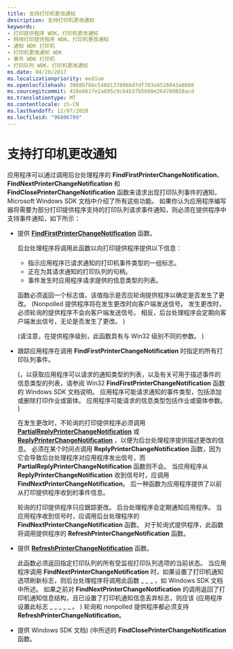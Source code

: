 ```yaml
---
title: 支持打印机更改通知
description: 支持打印机更改通知
keywords:
- 打印提供程序 WDK，打印机更改通知
- 网络打印提供程序 WDK，打印机更改通知
- 通知 WDK 打印机
- 打印机更改通知 WDK
- 事件 WDK 打印机
- 打印队列 WDK，打印机更改通知
ms.date: 04/20/2017
ms.localizationpriority: medium
ms.openlocfilehash: 3068bfbbc548d137096bd7df783e8528043a8808
ms.sourcegitcommit: 418e6617e2a695c9cb4b37b5b60e264760858acd
ms.translationtype: MT
ms.contentlocale: zh-CN
ms.lasthandoff: 12/07/2020
ms.locfileid: "96806799"
---
```

# <a name="supporting-printer-change-notifications"></a>支持打印机更改通知





应用程序可以通过调用后台处理程序的 **FindFirstPrinterChangeNotification**、 **FindNextPrinterChangeNotification** 和 **FindClosePrinterChangeNotification** 函数来请求出现打印队列事件的通知，Microsoft Windows SDK 文档中介绍了所有这些功能。 如果你认为应用程序编写器将需要为部分打印提供程序支持的打印队列请求事件通知，则必须在提供程序中支持事件通知，如下所示：

-   提供 [**FindFirstPrinterChangeNotification**](/windows-hardware/drivers/ddi/winspool/nf-winspool-findfirstprinterchangenotification) 函数。

    后台处理程序将调用此函数以向打印提供程序提供以下信息：

    -   指示应用程序已请求通知的打印机事件类型的一组标志。
    -   正在为其请求通知的打印队列的句柄。
    -   事件发生时应用程序请求提供的信息类型的列表。

    函数必须返回一个标志值，该值指示是否应轮询提供程序以确定是否发生了更改。  (Nonpolled 提供程序将在发生更改时向客户端发送信号。 发生更改时，必须轮询的提供程序不会向客户端发送信号。 相反，后台处理程序会定期向客户端发出信号，无论是否发生了更改。 ) 

     (请注意，在提供程序级别，此函数具有与 Win32 级别不同的参数。 ) 

-   跟踪应用程序在调用 **FindFirstPrinterChangeNotification** 时指定的所有打印队列事件。

     (，以获取应用程序可以请求的通知类型的列表，以及有关可用于描述事件的信息类型的列表，请参阅 Win32 **FindFirstPrinterChangeNotification** 函数的 Windows SDK 文档说明。 应用程序可能请求通知的事件类型，包括添加或删除打印作业或窗体。 应用程序可能请求的信息类型包括作业或窗体参数。 ) 

    在发生更改时，不轮询的打印提供程序必须调用 [**PartialReplyPrinterChangeNotification**](/windows-hardware/drivers/ddi/winsplp/nf-winsplp-partialreplyprinterchangenotification) 或 [**ReplyPrinterChangeNotification**](/windows-hardware/drivers/ddi/winsplp/nf-winsplp-replyprinterchangenotification) ，以便为后台处理程序提供描述更改的信息。 必须在某个时间点调用 **ReplyPrinterChangeNotification** 函数，因为它会导致后台处理程序对应用程序发出信号，而 **PartialReplyPrinterChangeNotification** 函数则不会。 当应用程序从 **ReplyPrinterChangeNotification** 收到信号时，应调用 **FindNextPrinterChangeNotification**。 后一种函数为应用程序提供了以前从打印提供程序收到的事件信息。

    轮询的打印提供程序只应跟踪更改。 后台处理程序会定期通知应用程序。 当应用程序收到信号时，应调用后台处理程序的 **FindNextPrinterChangeNotification** 函数。 对于轮询式提供程序，此函数将调用提供程序的 **RefreshPrinterChangeNotification** 函数。

-   提供 [**RefreshPrinterChangeNotification**](/previous-versions/ff561930(v=vs.85)) 函数。

    此函数必须返回指定打印队列的所有受监视打印队列选项的当前状态。 当应用程序调用 **FindNextPrinterChangeNotification** 时，如果设置了打印机通知选项刷新标志，则后台处理程序将调用此函数 \_ \_ \_ ，如 Windows SDK 文档中所述。 如果之前对 **FindNextPrinterChangeNotification** 的调用返回了打印机通知信息结构，且已设置了打印机通知信息丢弃标志，则应该 (应用程序设置此标志 \_ \_ \_ \_ \_ 。 ) 轮询和 nonpolled 提供程序都必须支持 **RefreshPrinterChangeNotification**。

-   提供 Windows SDK 文档)  (中所述的 **FindClosePrinterChangeNotification** 函数。

 

